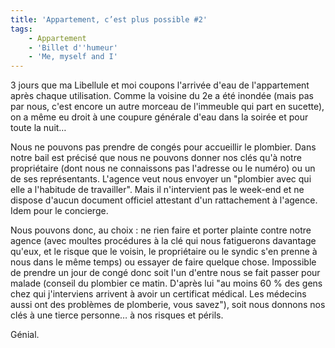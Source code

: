 ```yaml
---
title: 'Appartement, c’est plus possible #2'
tags:
    - Appartement
    - 'Billet d''humeur'
    - 'Me, myself and I'
---
```


3 jours que ma Libellule et moi coupons l'arrivée d'eau de l'appartement après chaque utilisation. Comme la voisine du 2e a été inondée (mais pas par nous, c'est encore un autre morceau de l'immeuble qui part en sucette), on a même eu droit à une coupure générale d'eau dans la soirée et pour toute la nuit…

Nous ne pouvons pas prendre de congés pour accueillir le plombier. Dans notre bail est précisé que nous ne pouvons donner nos clés qu'à notre propriétaire (dont nous ne connaissons pas l'adresse ou le numéro) ou un de ses représentants. L'agence veut nous envoyer un "plombier avec qui elle a l'habitude de travailler". Mais il n'intervient pas le week-end et ne dispose d'aucun document officiel attestant d'un rattachement à l'agence. Idem pour le concierge.

Nous pouvons donc, au choix&nbsp;: ne rien faire et porter plainte contre notre agence (avec moultes procédures à la clé qui nous fatiguerons davantage qu'eux, et le risque que le voisin, le propriétaire ou le syndic s'en prenne à nous dans le même temps) ou essayer de faire quelque chose. Impossible de prendre un jour de congé donc soit l'un d'entre nous se fait passer pour malade (conseil du plombier ce matin. D'après lui "au moins 60 % des gens chez qui j'interviens arrivent à avoir un certificat médical. Les médecins aussi ont des problèmes de plomberie, vous savez"), soit nous donnons nos clés à une tierce personne… à nos risques et périls.

Génial.
